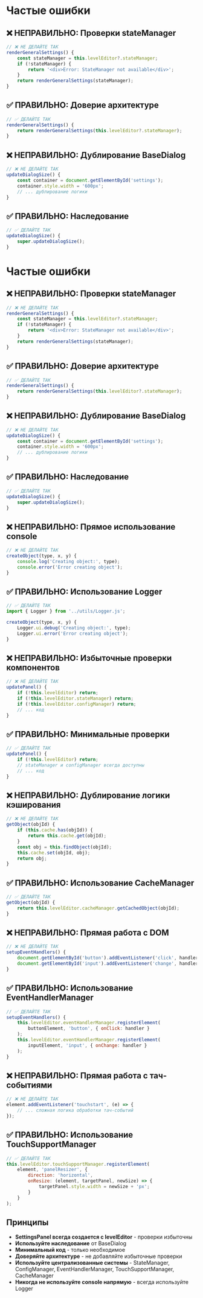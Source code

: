 # Частые ошибки

## ❌ НЕПРАВИЛЬНО: Проверки stateManager

```javascript
// ❌ НЕ ДЕЛАЙТЕ ТАК
renderGeneralSettings() {
    const stateManager = this.levelEditor?.stateManager;
    if (!stateManager) {
        return '<div>Error: StateManager not available</div>';
    }
    return renderGeneralSettings(stateManager);
}
```

## ✅ ПРАВИЛЬНО: Доверие архитектуре

```javascript
// ✅ ДЕЛАЙТЕ ТАК
renderGeneralSettings() {
    return renderGeneralSettings(this.levelEditor?.stateManager);
}
```

## ❌ НЕПРАВИЛЬНО: Дублирование BaseDialog

```javascript
// ❌ НЕ ДЕЛАЙТЕ ТАК
updateDialogSize() {
    const container = document.getElementById('settings');
    container.style.width = '600px';
    // ... дублирование логики
}
```

## ✅ ПРАВИЛЬНО: Наследование

```javascript
// ✅ ДЕЛАЙТЕ ТАК
updateDialogSize() {
    super.updateDialogSize();
}
```

# Частые ошибки

## ❌ НЕПРАВИЛЬНО: Проверки stateManager

```javascript
// ❌ НЕ ДЕЛАЙТЕ ТАК
renderGeneralSettings() {
    const stateManager = this.levelEditor?.stateManager;
    if (!stateManager) {
        return '<div>Error: StateManager not available</div>';
    }
    return renderGeneralSettings(stateManager);
}
```

## ✅ ПРАВИЛЬНО: Доверие архитектуре

```javascript
// ✅ ДЕЛАЙТЕ ТАК
renderGeneralSettings() {
    return renderGeneralSettings(this.levelEditor?.stateManager);
}
```

## ❌ НЕПРАВИЛЬНО: Дублирование BaseDialog

```javascript
// ❌ НЕ ДЕЛАЙТЕ ТАК
updateDialogSize() {
    const container = document.getElementById('settings');
    container.style.width = '600px';
    // ... дублирование логики
}
```

## ✅ ПРАВИЛЬНО: Наследование

```javascript
// ✅ ДЕЛАЙТЕ ТАК
updateDialogSize() {
    super.updateDialogSize();
}
```

## ❌ НЕПРАВИЛЬНО: Прямое использование console

```javascript
// ❌ НЕ ДЕЛАЙТЕ ТАК
createObject(type, x, y) {
    console.log('Creating object:', type);
    console.error('Error creating object');
}
```

## ✅ ПРАВИЛЬНО: Использование Logger

```javascript
// ✅ ДЕЛАЙТЕ ТАК
import { Logger } from '../utils/Logger.js';

createObject(type, x, y) {
    Logger.ui.debug('Creating object:', type);
    Logger.ui.error('Error creating object');
}
```

## ❌ НЕПРАВИЛЬНО: Избыточные проверки компонентов

```javascript
// ❌ НЕ ДЕЛАЙТЕ ТАК
updatePanel() {
    if (!this.levelEditor) return;
    if (!this.levelEditor.stateManager) return;
    if (!this.levelEditor.configManager) return;
    // ... код
}
```

## ✅ ПРАВИЛЬНО: Минимальные проверки

```javascript
// ✅ ДЕЛАЙТЕ ТАК
updatePanel() {
    if (!this.levelEditor) return;
    // stateManager и configManager всегда доступны
    // ... код
}
```

## ❌ НЕПРАВИЛЬНО: Дублирование логики кэширования

```javascript
// ❌ НЕ ДЕЛАЙТЕ ТАК
getObject(objId) {
    if (this.cache.has(objId)) {
        return this.cache.get(objId);
    }
    const obj = this.findObject(objId);
    this.cache.set(objId, obj);
    return obj;
}
```

## ✅ ПРАВИЛЬНО: Использование CacheManager

```javascript
// ✅ ДЕЛАЙТЕ ТАК
getObject(objId) {
    return this.levelEditor.cacheManager.getCachedObject(objId);
}
```

## ❌ НЕПРАВИЛЬНО: Прямая работа с DOM

```javascript
// ❌ НЕ ДЕЛАЙТЕ ТАК
setupEventHandlers() {
    document.getElementById('button').addEventListener('click', handler);
    document.getElementById('input').addEventListener('change', handler);
}
```

## ✅ ПРАВИЛЬНО: Использование EventHandlerManager

```javascript
// ✅ ДЕЛАЙТЕ ТАК
setupEventHandlers() {
    this.levelEditor.eventHandlerManager.registerElement(
        buttonElement, 'button', { onClick: handler }
    );
    this.levelEditor.eventHandlerManager.registerElement(
        inputElement, 'input', { onChange: handler }
    );
}
```

## ❌ НЕПРАВИЛЬНО: Прямая работа с тач-событиями

```javascript
// ❌ НЕ ДЕЛАЙТЕ ТАК
element.addEventListener('touchstart', (e) => {
    // ... сложная логика обработки тач-событий
});
```

## ✅ ПРАВИЛЬНО: Использование TouchSupportManager

```javascript
// ✅ ДЕЛАЙТЕ ТАК
this.levelEditor.touchSupportManager.registerElement(
    element, 'panelResizer', {
        direction: 'horizontal',
        onResize: (element, targetPanel, newSize) => {
            targetPanel.style.width = newSize + 'px';
        }
    }
);
```

## Принципы

- **SettingsPanel всегда создается с levelEditor** - проверки избыточны
- **Используйте наследование** от BaseDialog
- **Минимальный код** - только необходимое
- **Доверяйте архитектуре** - не добавляйте избыточные проверки
- **Используйте централизованные системы** - StateManager, ConfigManager, EventHandlerManager, TouchSupportManager, CacheManager
- **Никогда не используйте console напрямую** - всегда используйте Logger
